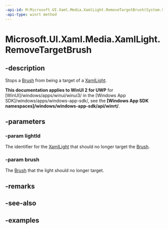 ```yaml
---
-api-id: M:Microsoft.UI.Xaml.Media.XamlLight.RemoveTargetBrush(System.String,Microsoft.UI.Xaml.Media.Brush)
-api-type: winrt method
---
```


<!-- Method syntax.
public void XamlLight.RemoveTargetBrush(String lightId, Brush brush)
-->

# Microsoft.UI.Xaml.Media.XamlLight.RemoveTargetBrush


## -description

Stops a [Brush](/uwp/api/Windows.UI.Xaml.Media.Brush) from being a target of a [XamlLight](xamllight.md).

**This documentation applies to WinUI 2 for UWP** for [WinUI]/windows/apps/winui/winui3/ in the [Windows App SDK]/windows/apps/windows-app-sdk/, see the **[Windows App SDK namespaces]/windows/windows-app-sdk/api/winrt/**.

## -parameters

### -param lightId

The identifier for the [XamlLight](xamllight.md) that should no longer target the [Brush](/uwp/api/Windows.UI.Xaml.Media.Brush).

### -param brush

The [Brush](/uwp/api/Windows.UI.Xaml.Media.Brush) that the light should no longer target.

## -remarks

## -see-also

## -examples

